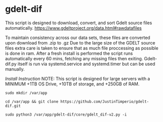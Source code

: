 # gdelt-dif
This script is designed to download, convert, and sort Gdelt source files automatically. https://www.gdeltproject.org/data.html#rawdatafiles

To maintain consistency across our data sets, these files are converted upon download from .zip to .gz 
Due to the large size of the GDELT source files extra care is taken to ensure that as much file proccessing as possible is done in ram.
After a fresh install is performed the script runs automatically every 60 mins, fetching any missing files then exiting. Gdelt-dif.py itself is run via systemd.service and systemd.timer but can be used manually.

_Install Instruction_
NOTE: This script is designed for large servers with a MINIMUM +1TB OS Drive, +10TB of storage, and +250GB of RAM.

`sudo mkdir /var/app`

`cd /var/app && git clone https://github.com/JustinTimperio/gdelt-dif.git`

`sudo python3 /var/app/gdelt-dif/core/gdelt_dif-v2.py -i`
